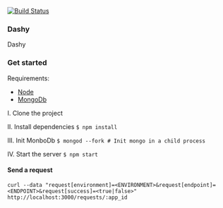 [![Build Status](https://snap-ci.com/thoughtworks/dashy/branch/master/build_image)](https://snap-ci.com/thoughtworks/dashy/branch/master)

### Dashy

Dashy


### Get started

Requirements:
- [Node](http://nodejs.org/)
- [MongoDb](http://docs.mongodb.org/manual/tutorial/install-mongodb-on-os-x/)

I. Clone the project

II. Install dependencies `$ npm install`

III. Init MonboDb `$ mongod --fork # Init mongo in a child process`

IV. Start the server `$ npm start`


#### Send a request

`curl --data "request[environment]=<ENVIRONMENT>&request[endpoint]=<ENDPOINT>&request[success]=<true|false>" http://localhost:3000/requests/:app_id`
